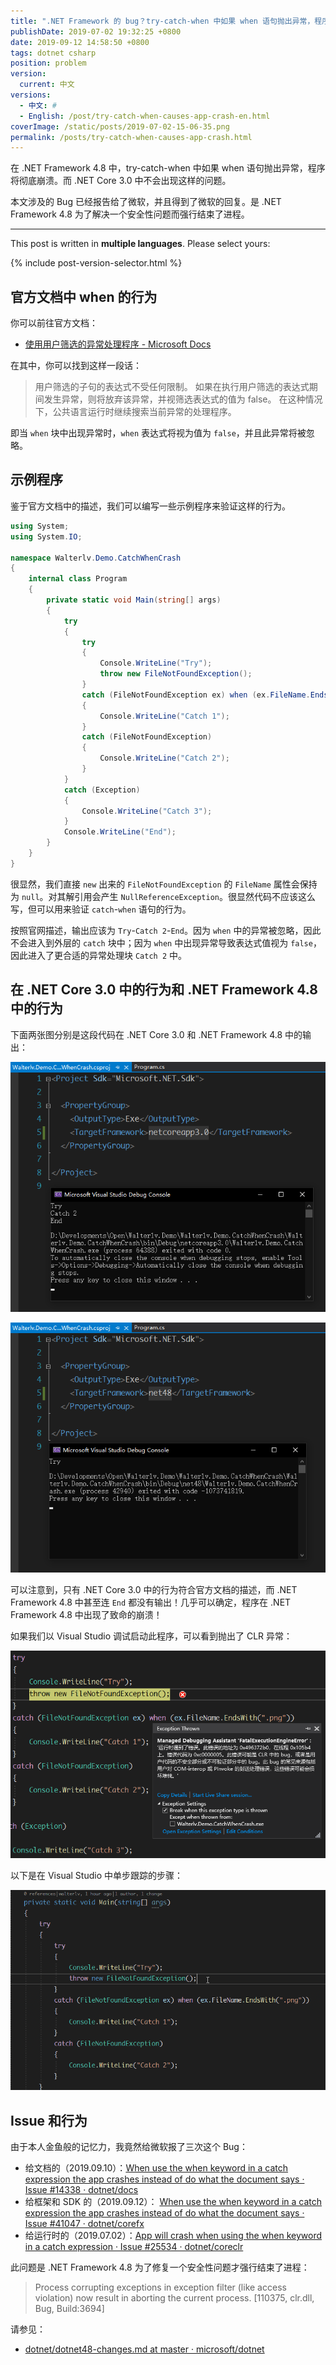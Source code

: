 ```yaml
---
title: ".NET Framework 的 bug？try-catch-when 中如果 when 语句抛出异常，程序将彻底崩溃"
publishDate: 2019-07-02 19:32:25 +0800
date: 2019-09-12 14:58:50 +0800
tags: dotnet csharp
position: problem
version:
  current: 中文
versions:
  - 中文: #
  - English: /post/try-catch-when-causes-app-crash-en.html
coverImage: /static/posts/2019-07-02-15-06-35.png
permalink: /posts/try-catch-when-causes-app-crash.html
---
```


在 .NET Framework 4.8 中，try-catch-when 中如果 when 语句抛出异常，程序将彻底崩溃。而 .NET Core 3.0 中不会出现这样的问题。

本文涉及的 Bug 已经报告给了微软，并且得到了微软的回复。是 .NET Framework 4.8 为了解决一个安全性问题而强行结束了进程。

---

This post is written in **multiple languages**. Please select yours:

{% include post-version-selector.html %}

<div id="toc"></div>

## 官方文档中 when 的行为

你可以前往官方文档：

- [使用用户筛选的异常处理程序 - Microsoft Docs](https://docs.microsoft.com/zh-cn/dotnet/standard/exceptions/using-user-filtered-exception-handlers)

在其中，你可以找到这样一段话：

> 用户筛选的子句的表达式不受任何限制。 如果在执行用户筛选的表达式期间发生异常，则将放弃该异常，并视筛选表达式的值为 false。 在这种情况下，公共语言运行时继续搜索当前异常的处理程序。

即当 `when` 块中出现异常时，`when` 表达式将视为值为 `false`，并且此异常将被忽略。

## 示例程序

鉴于官方文档中的描述，我们可以编写一些示例程序来验证这样的行为。

```csharp
using System;
using System.IO;

namespace Walterlv.Demo.CatchWhenCrash
{
    internal class Program
    {
        private static void Main(string[] args)
        {
            try
            {
                try
                {
                    Console.WriteLine("Try");
                    throw new FileNotFoundException();
                }
                catch (FileNotFoundException ex) when (ex.FileName.EndsWith(".png"))
                {
                    Console.WriteLine("Catch 1");
                }
                catch (FileNotFoundException)
                {
                    Console.WriteLine("Catch 2");
                }
            }
            catch (Exception)
            {
                Console.WriteLine("Catch 3");
            }
            Console.WriteLine("End");
        }
    }
}
```

很显然，我们直接 `new` 出来的 `FileNotFoundException` 的 `FileName` 属性会保持为 `null`。对其解引用会产生 `NullReferenceException`。很显然代码不应该这么写，但可以用来验证 `catch`-`when` 语句的行为。

按照官网描述，输出应该为 `Try`-`Catch 2`-`End`。因为 `when` 中的异常被忽略，因此不会进入到外层的 `catch` 块中；因为 `when` 中出现异常导致表达式值视为 `false`，因此进入了更合适的异常处理块 `Catch 2` 中。

## 在 .NET Core 3.0 中的行为和 .NET Framework 4.8 中的行为

下面两张图分别是这段代码在 .NET Core 3.0 和 .NET Framework 4.8 中的输出：

![.NET Core 3.0 中的行为](/static/posts/2019-07-02-15-06-35.png)

![.NET Framework 4.8 中的行为](/static/posts/2019-07-02-15-08-21.png)

可以注意到，只有 .NET Core 3.0 中的行为符合官方文档的描述，而 .NET Framework 4.8 中甚至连 `End` 都没有输出！几乎可以确定，程序在 .NET Framework 4.8 中出现了致命的崩溃！

如果我们以 Visual Studio 调试启动此程序，可以看到抛出了 CLR 异常：

![抛出了 CLR 异常](/static/posts/2019-07-02-15-10-46.png)

以下是在 Visual Studio 中单步跟踪的步骤：

![单步调试](/static/posts/2019-07-02-catch-when-crash.gif)

## Issue 和行为

由于本人金鱼般的记忆力，我竟然给微软报了三次这个 Bug：

- 给文档的（2019.09.10）：[When use the when keyword in a catch expression the app crashes instead of do what the document says · Issue #14338 · dotnet/docs](https://github.com/dotnet/docs/issues/14338)
- 给框架和 SDK 的（2019.09.12）： [When use the when keyword in a catch expression the app crashes instead of do what the document says · Issue #41047 · dotnet/corefx](https://github.com/dotnet/corefx/issues/41047)
- 给运行时的（2019.07.02）：[App will crash when using the when keyword in a catch expression · Issue #25534 · dotnet/coreclr](https://github.com/dotnet/coreclr/issues/25534)

此问题是 .NET Framework 4.8 为了修复一个安全性问题才强行结束了进程：

> Process corrupting exceptions in exception filter (like access violation) now result in aborting the current process. [110375, clr.dll, Bug, Build:3694]

请参见：

- [dotnet/dotnet48-changes.md at master · microsoft/dotnet](https://github.com/microsoft/dotnet/blob/master/releases/net48/dotnet48-changes.md)


